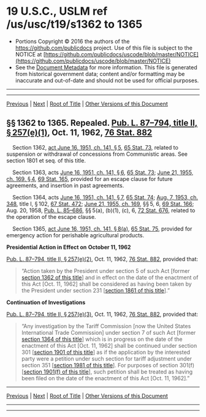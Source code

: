 ---
---

# 19 U.S.C., USLM ref /us/usc/t19/s1362 to 1365

* Portions Copyright © 2016 the authors of the https://github.com/publicdocs project.
  Use of this file is subject to the NOTICE at [https://github.com/publicdocs/uscode/blob/master/NOTICE](https://github.com/publicdocs/uscode/blob/master/NOTICE)
* See the [Document Metadata](././../../../../../..//README.md) for more information.
  This file is generated from historical government data; content and/or formatting may be inaccurate and out-of-date and should not be used for official purposes.

----------
----------

[Previous](./../../../../../..//us/usc/t19/ch4/stII/ptIII/m__us_usc_t19_s1361.md) | [Next](./../../../../../..//us/usc/t19/ch4/stII/ptIII/m__us_usc_t19_s1366.md) | [Root of Title](./../../../../../../) | [Other Versions of this Document](https://publicdocs.github.io/go/links?ns=uslm&ref=%2Fus%2Fusc%2Ft19%2Fs1362+to+1365)

## §§ 1362 to 1365. Repealed. [Pub. L. 87–794, title II, § 257(e)(1)][/us/pl/87/794/s257/e/1], Oct. 11, 1962, [76 Stat. 882][/us/stat/76/882]

    Section 1362, [act June 16, 1951, ch. 141, § 5][/us/act/1951-06-16/ch141/s5], [65 Stat. 73][/us/stat/65/73], related to suspension or withdrawal of concessions from Communistic areas. See section 1801 et seq. of this title.

    Section 1363, acts [June 16, 1951, ch. 141, § 6][/us/act/1951-06-16/ch141/s6], [65 Stat. 73][/us/stat/65/73]; [June 21, 1955, ch. 169, § 4][/us/act/1955-06-21/ch169/s4], [69 Stat. 165][/us/stat/69/165], provided for an escape clause for future agreements, and insertion in past agreements.

    Section 1364, acts [June 16, 1951, ch. 141, § 7][/us/act/1951-06-16/ch141/s7], [65 Stat. 74][/us/stat/65/74]; [Aug. 7, 1953, ch. 348][/us/act/1953-08-07/ch348], title I, § 102, [67 Stat. 472][/us/stat/67/472]; [June 21, 1955, ch. 169][/us/act/1955-06-21/ch169], §§ 5, 6, [69 Stat. 166][/us/stat/69/166]; Aug. 20, 1958, [Pub. L. 85–686][/us/pl/85/686], §§ 5(a), (b)(1), (c), 6, [72 Stat. 676][/us/stat/72/676], related to the operation of the escape clause.

    Section 1365, [act June 16, 1951, ch. 141, § 8(a)][/us/act/1951-06-16/ch141/s8/a], [65 Stat. 75][/us/stat/65/75], provided for emergency action for perishable agricultural products.

 __Presidential Action in Effect on__  __October 11, 1962__ 

[Pub. L. 87–794, title II, § 257(e)(2)][/us/pl/87/794/s257/e/2], Oct. 11, 1962, [76 Stat. 882][/us/stat/76/882], provided that: 

> “Action taken by the President under section 5 of such Act \[former [section 1362 of this title][/us/usc/t19/s1362]\] and in effect on the date of the enactment of this Act \[Oct. 11, 1962\] shall be considered as having been taken by the President under section 231 \[[section 1861 of this title][/us/usc/t19/s1861]\].”

 __Continuation of Investigations__ 

[Pub. L. 87–794, title II, § 257(e)(3)][/us/pl/87/794/s257/e/3], Oct. 11, 1962, [76 Stat. 882][/us/stat/76/882], provided that: 

> “Any investigation by the Tariff Commission \[now the United States International Trade Commission\] under section 7 of such Act \[former [section 1364 of this title][/us/usc/t19/s1364]\] which is in progress on the date of the enactment of this Act \[Oct. 11, 1962\] shall be continued under section 301 \[[section 1901 of this title][/us/usc/t19/s1901]\] as if the application by the interested party were a petition under such section for tariff adjustment under section 351 \[[section 1981 of this title][/us/usc/t19/s1981]\]. For purposes of section 301(f) \[[section 1901(f) of this title][/us/usc/t19/s1901/f]\], such petition shall be treated as having been filed on the date of the enactment of this Act \[Oct. 11, 1962\].”

----------

[Previous](./../../../../../..//us/usc/t19/ch4/stII/ptIII/m__us_usc_t19_s1361.md) | [Next](./../../../../../..//us/usc/t19/ch4/stII/ptIII/m__us_usc_t19_s1366.md) | [Root of Title](./../../../../../../) | [Other Versions of this Document](https://publicdocs.github.io/go/links?ns=uslm&ref=%2Fus%2Fusc%2Ft19%2Fs1362+to+1365)

----------
----------

[/us/pl/87/794/s257/e/1]: https://publicdocs.github.io/go/links?ns=uslm&ref=%2Fus%2Fpl%2F87%2F794%2Fs257%2Fe%2F1
[/us/stat/76/882]: https://publicdocs.github.io/go/links?ns=uslm&ref=%2Fus%2Fstat%2F76%2F882
[/us/act/1951-06-16/ch141/s5]: https://publicdocs.github.io/go/links?ns=uslm&ref=%2Fus%2Fact%2F1951-06-16%2Fch141%2Fs5
[/us/stat/65/73]: https://publicdocs.github.io/go/links?ns=uslm&ref=%2Fus%2Fstat%2F65%2F73
[/us/act/1951-06-16/ch141/s6]: https://publicdocs.github.io/go/links?ns=uslm&ref=%2Fus%2Fact%2F1951-06-16%2Fch141%2Fs6
[/us/stat/65/73]: https://publicdocs.github.io/go/links?ns=uslm&ref=%2Fus%2Fstat%2F65%2F73
[/us/act/1955-06-21/ch169/s4]: https://publicdocs.github.io/go/links?ns=uslm&ref=%2Fus%2Fact%2F1955-06-21%2Fch169%2Fs4
[/us/stat/69/165]: https://publicdocs.github.io/go/links?ns=uslm&ref=%2Fus%2Fstat%2F69%2F165
[/us/act/1951-06-16/ch141/s7]: https://publicdocs.github.io/go/links?ns=uslm&ref=%2Fus%2Fact%2F1951-06-16%2Fch141%2Fs7
[/us/stat/65/74]: https://publicdocs.github.io/go/links?ns=uslm&ref=%2Fus%2Fstat%2F65%2F74
[/us/act/1953-08-07/ch348]: https://publicdocs.github.io/go/links?ns=uslm&ref=%2Fus%2Fact%2F1953-08-07%2Fch348
[/us/stat/67/472]: https://publicdocs.github.io/go/links?ns=uslm&ref=%2Fus%2Fstat%2F67%2F472
[/us/act/1955-06-21/ch169]: https://publicdocs.github.io/go/links?ns=uslm&ref=%2Fus%2Fact%2F1955-06-21%2Fch169
[/us/stat/69/166]: https://publicdocs.github.io/go/links?ns=uslm&ref=%2Fus%2Fstat%2F69%2F166
[/us/pl/85/686]: https://publicdocs.github.io/go/links?ns=uslm&ref=%2Fus%2Fpl%2F85%2F686
[/us/stat/72/676]: https://publicdocs.github.io/go/links?ns=uslm&ref=%2Fus%2Fstat%2F72%2F676
[/us/act/1951-06-16/ch141/s8/a]: https://publicdocs.github.io/go/links?ns=uslm&ref=%2Fus%2Fact%2F1951-06-16%2Fch141%2Fs8%2Fa
[/us/stat/65/75]: https://publicdocs.github.io/go/links?ns=uslm&ref=%2Fus%2Fstat%2F65%2F75
[/us/pl/87/794/s257/e/2]: https://publicdocs.github.io/go/links?ns=uslm&ref=%2Fus%2Fpl%2F87%2F794%2Fs257%2Fe%2F2
[/us/stat/76/882]: https://publicdocs.github.io/go/links?ns=uslm&ref=%2Fus%2Fstat%2F76%2F882
[/us/usc/t19/s1362]: https://publicdocs.github.io/go/links?ns=uslm&ref=%2Fus%2Fusc%2Ft19%2Fs1362
[/us/usc/t19/s1861]: https://publicdocs.github.io/go/links?ns=uslm&ref=%2Fus%2Fusc%2Ft19%2Fs1861
[/us/pl/87/794/s257/e/3]: https://publicdocs.github.io/go/links?ns=uslm&ref=%2Fus%2Fpl%2F87%2F794%2Fs257%2Fe%2F3
[/us/stat/76/882]: https://publicdocs.github.io/go/links?ns=uslm&ref=%2Fus%2Fstat%2F76%2F882
[/us/usc/t19/s1364]: https://publicdocs.github.io/go/links?ns=uslm&ref=%2Fus%2Fusc%2Ft19%2Fs1364
[/us/usc/t19/s1901]: https://publicdocs.github.io/go/links?ns=uslm&ref=%2Fus%2Fusc%2Ft19%2Fs1901
[/us/usc/t19/s1981]: https://publicdocs.github.io/go/links?ns=uslm&ref=%2Fus%2Fusc%2Ft19%2Fs1981
[/us/usc/t19/s1901/f]: https://publicdocs.github.io/go/links?ns=uslm&ref=%2Fus%2Fusc%2Ft19%2Fs1901%2Ff


